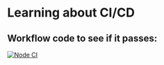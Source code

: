 # Learning about CI/CD

## Workflow code to see if it passes:

[![Node CI](https://github.com/KatiRemo/cicd_test/actions/workflows/main.yml/badge.svg?branch=master)](https://github.com/KatiRemo/cicd_test/actions/workflows/main.yml)
